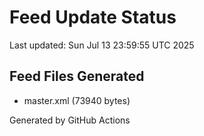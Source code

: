 # Feed Update Status
Last updated: Sun Jul 13 23:59:55 UTC 2025

## Feed Files Generated
- master.xml (73940 bytes)

Generated by GitHub Actions
